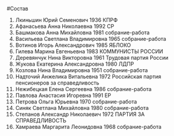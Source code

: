 #Состав
1. Лкиньшин Юрий Семенович 1936 КПРФ
2. Афанасьева Анна Николаевна 1992 СР
3. Башмакова Анна Михайловна 1981 собрание-работа
4. Васильева Светлана Владимировна 1965 собрание-работа
5. Вотинов Игорь Александрович 1985 ЯБЛОКО
6. Гилева Марина Евгеньевна 1983 КОММУНИСТЫ РОССИИ
7. Деревянчук Нина Викторовна 1961 Трудовая партия России
8. Жукова Екатерина Александровна 1980 ЛДПР
9. Козлова Нина Владимировна 1951 собрание-работа
10. Надточий Анжелика Витальевна 1972 Российская партия пенсионеров за справедливость
11. Нежибецкая Елена Сергеевна 1986 собрание-работа
12. Павлова Анастасия Игоревна 1991 ЕР
13. Петрова Ольга Юрьевна 1970 собрание-работа
14. Синяк Светлана Михайловна 1980 собрание-работа
15. Степанов Александр Николаевич 1972 ПАРТИЯ ЗА СПРАВЕДЛИВОСТЬ
16. Хамраева Маргарита Леонидовна 1968 собрание-работа
